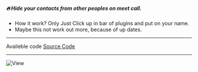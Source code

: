 ##### 🔥 Hide your contacts from other peoples on meet call. 

- How it work? Only Just Click up in bar of plugins and put on your name.
- Maybe this not work out more, because of up dates. 

---

Availeble code [Source Code](https://github.com/devnaelson/devnaelson/tree/main/projects/hide-whatsapp/code)

---

![View](https://i.imgur.com/pWKy1hC.jpg)